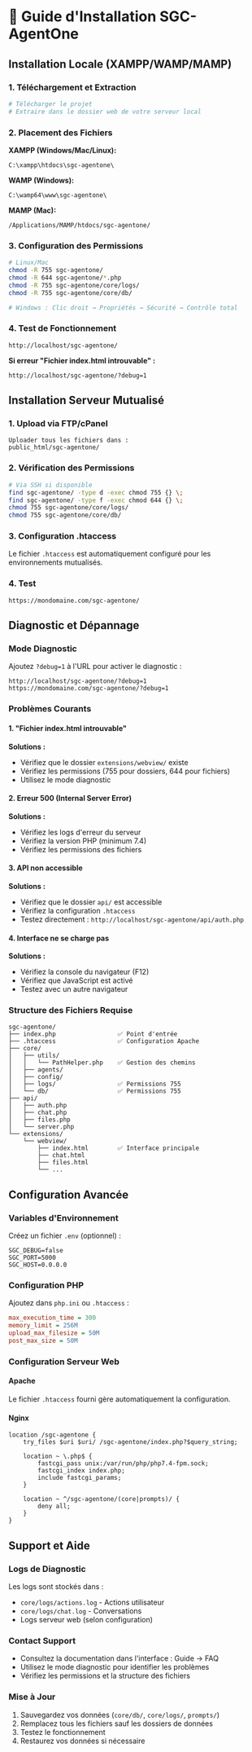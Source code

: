 # 🚀 Guide d'Installation SGC-AgentOne

## Installation Locale (XAMPP/WAMP/MAMP)

### 1. Téléchargement et Extraction
```bash
# Télécharger le projet
# Extraire dans le dossier web de votre serveur local
```

### 2. Placement des Fichiers

**XAMPP (Windows/Mac/Linux):**
```
C:\xampp\htdocs\sgc-agentone\
```

**WAMP (Windows):**
```
C:\wamp64\www\sgc-agentone\
```

**MAMP (Mac):**
```
/Applications/MAMP/htdocs/sgc-agentone/
```

### 3. Configuration des Permissions
```bash
# Linux/Mac
chmod -R 755 sgc-agentone/
chmod -R 644 sgc-agentone/*.php
chmod -R 755 sgc-agentone/core/logs/
chmod -R 755 sgc-agentone/core/db/

# Windows : Clic droit → Propriétés → Sécurité → Contrôle total
```

### 4. Test de Fonctionnement
```
http://localhost/sgc-agentone/
```

**Si erreur "Fichier index.html introuvable" :**
```
http://localhost/sgc-agentone/?debug=1
```

## Installation Serveur Mutualisé

### 1. Upload via FTP/cPanel
```
Uploader tous les fichiers dans :
public_html/sgc-agentone/
```

### 2. Vérification des Permissions
```bash
# Via SSH si disponible
find sgc-agentone/ -type d -exec chmod 755 {} \;
find sgc-agentone/ -type f -exec chmod 644 {} \;
chmod 755 sgc-agentone/core/logs/
chmod 755 sgc-agentone/core/db/
```

### 3. Configuration .htaccess
Le fichier `.htaccess` est automatiquement configuré pour les environnements mutualisés.

### 4. Test
```
https://mondomaine.com/sgc-agentone/
```

## Diagnostic et Dépannage

### Mode Diagnostic
Ajoutez `?debug=1` à l'URL pour activer le diagnostic :
```
http://localhost/sgc-agentone/?debug=1
https://mondomaine.com/sgc-agentone/?debug=1
```

### Problèmes Courants

#### 1. "Fichier index.html introuvable"
**Solutions :**
- Vérifiez que le dossier `extensions/webview/` existe
- Vérifiez les permissions (755 pour dossiers, 644 pour fichiers)
- Utilisez le mode diagnostic

#### 2. Erreur 500 (Internal Server Error)
**Solutions :**
- Vérifiez les logs d'erreur du serveur
- Vérifiez la version PHP (minimum 7.4)
- Vérifiez les permissions des fichiers

#### 3. API non accessible
**Solutions :**
- Vérifiez que le dossier `api/` est accessible
- Vérifiez la configuration `.htaccess`
- Testez directement : `http://localhost/sgc-agentone/api/auth.php`

#### 4. Interface ne se charge pas
**Solutions :**
- Vérifiez la console du navigateur (F12)
- Vérifiez que JavaScript est activé
- Testez avec un autre navigateur

### Structure des Fichiers Requise
```
sgc-agentone/
├── index.php                 ✅ Point d'entrée
├── .htaccess                 ✅ Configuration Apache
├── core/
│   ├── utils/
│   │   └── PathHelper.php    ✅ Gestion des chemins
│   ├── agents/
│   ├── config/
│   ├── logs/                 ✅ Permissions 755
│   └── db/                   ✅ Permissions 755
├── api/
│   ├── auth.php
│   ├── chat.php
│   ├── files.php
│   └── server.php
└── extensions/
    └── webview/
        ├── index.html        ✅ Interface principale
        ├── chat.html
        ├── files.html
        └── ...
```

## Configuration Avancée

### Variables d'Environnement
Créez un fichier `.env` (optionnel) :
```env
SGC_DEBUG=false
SGC_PORT=5000
SGC_HOST=0.0.0.0
```

### Configuration PHP
Ajoutez dans `php.ini` ou `.htaccess` :
```ini
max_execution_time = 300
memory_limit = 256M
upload_max_filesize = 50M
post_max_size = 50M
```

### Configuration Serveur Web

#### Apache
Le fichier `.htaccess` fourni gère automatiquement la configuration.

#### Nginx
```nginx
location /sgc-agentone {
    try_files $uri $uri/ /sgc-agentone/index.php?$query_string;
    
    location ~ \.php$ {
        fastcgi_pass unix:/var/run/php/php7.4-fpm.sock;
        fastcgi_index index.php;
        include fastcgi_params;
    }
    
    location ~ ^/sgc-agentone/(core|prompts)/ {
        deny all;
    }
}
```

## Support et Aide

### Logs de Diagnostic
Les logs sont stockés dans :
- `core/logs/actions.log` - Actions utilisateur
- `core/logs/chat.log` - Conversations
- Logs serveur web (selon configuration)

### Contact Support
- Consultez la documentation dans l'interface : Guide → FAQ
- Utilisez le mode diagnostic pour identifier les problèmes
- Vérifiez les permissions et la structure des fichiers

### Mise à Jour
1. Sauvegardez vos données (`core/db/`, `core/logs/`, `prompts/`)
2. Remplacez tous les fichiers sauf les dossiers de données
3. Testez le fonctionnement
4. Restaurez vos données si nécessaire